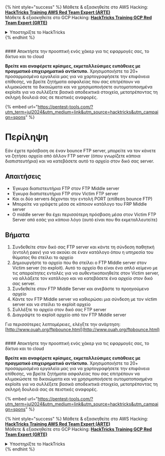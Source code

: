 {% hint style="success" %}
Μάθετε & εξασκηθείτε στο AWS Hacking:<img src="/.gitbook/assets/arte.png" alt="" data-size="line">[**HackTricks Training AWS Red Team Expert (ARTE)**](https://training.hacktricks.xyz/courses/arte)<img src="/.gitbook/assets/arte.png" alt="" data-size="line">\
Μάθετε & εξασκηθείτε στο GCP Hacking: <img src="/.gitbook/assets/grte.png" alt="" data-size="line">[**HackTricks Training GCP Red Team Expert (GRTE)**<img src="/.gitbook/assets/grte.png" alt="" data-size="line">](https://training.hacktricks.xyz/courses/grte)

<details>

<summary>Υποστηρίξτε το HackTricks</summary>

* Ελέγξτε τα [**σχέδια συνδρομής**](https://github.com/sponsors/carlospolop)!
* **Εγγραφείτε στην** 💬 [**ομάδα Discord**](https://discord.gg/hRep4RUj7f) ή στην [**ομάδα telegram**](https://t.me/peass) ή **ακολουθήστε** μας στο **Twitter** 🐦 [**@hacktricks\_live**](https://twitter.com/hacktricks\_live)**.**
* **Μοιραστείτε κόλπα hacking υποβάλλοντας PRs στα** [**HackTricks**](https://github.com/carlospolop/hacktricks) και [**HackTricks Cloud**](https://github.com/carlospolop/hacktricks-cloud) github repos.

</details>
{% endhint %}

<figure><img src="/.gitbook/assets/pentest-tools.svg" alt=""><figcaption></figcaption></figure>

#### Αποκτήστε την προοπτική ενός χάκερ για τις εφαρμογές σας, το δίκτυο και το cloud

**Βρείτε και αναφέρετε κρίσιμες, εκμεταλλεύσιμες ευπάθειες με πραγματικό επιχειρηματικό αντίκτυπο.** Χρησιμοποιήστε τα 20+ προσαρμοσμένα εργαλεία μας για να χαρτογραφήσετε την επιφάνεια επίθεσης, να βρείτε ζητήματα ασφαλείας που σας επιτρέπουν να κλιμακώσετε τα δικαιώματα και να χρησιμοποιήσετε αυτοματοποιημένα exploits για να συλλέξετε βασικά αποδεικτικά στοιχεία, μετατρέποντας τη σκληρή δουλειά σας σε πειστικές αναφορές.

{% embed url="https://pentest-tools.com/?utm_term=jul2024&utm_medium=link&utm_source=hacktricks&utm_campaign=spons" %}


# Περίληψη

Εάν έχετε πρόσβαση σε έναν bounce FTP server, μπορείτε να τον κάνετε να ζητήσει αρχεία από άλλον FTP server \(όπου γνωρίζετε κάποια διαπιστευτήρια\) και να κατεβάσετε αυτό το αρχείο στον δικό σας server.

## Απαιτήσεις

- Έγκυρα διαπιστευτήρια FTP στον FTP Middle server
- Έγκυρα διαπιστευτήρια FTP στον Victim FTP server
- Και οι δύο servers δέχονται την εντολή PORT \(επίθεση bounce FTP\)
- Μπορείτε να γράψετε μέσα σε κάποιον κατάλογο του FRP Middle server
- Ο middle server θα έχει περισσότερη πρόσβαση μέσα στον Victim FTP Server από εσάς για κάποιο λόγο \(αυτό είναι που θα εκμεταλλευτείτε\)

## Βήματα

1. Συνδεθείτε στον δικό σας FTP server και κάντε τη σύνδεση παθητική \(εντολή pasv\) για να ακούει σε έναν κατάλογο όπου η υπηρεσία του θύματος θα στείλει το αρχείο
2. Δημιουργήστε το αρχείο που θα στείλει ο FTP Middle server στον Victim server \(το exploit\). Αυτό το αρχείο θα είναι ένα απλό κείμενο με τις απαραίτητες εντολές για να αυθεντικοποιηθείτε στον Victim server, να αλλάξετε τον κατάλογο και να κατεβάσετε ένα αρχείο στον δικό σας server.
3. Συνδεθείτε στον FTP Middle Server και ανεβάστε το προηγούμενο αρχείο
4. Κάντε τον FTP Middle server να καθιερώσει μια σύνδεση με τον victim server και να στείλει το exploit αρχείο
5. Συλλέξτε το αρχείο στον δικό σας FTP server
6. Διαγράψτε το exploit αρχείο από τον FTP Middle server

Για περισσότερες λεπτομέρειες, ελέγξτε την ανάρτηση: [http://www.ouah.org/ftpbounce.html](http://www.ouah.org/ftpbounce.html)


<figure><img src="/.gitbook/assets/pentest-tools.svg" alt=""><figcaption></figcaption></figure>

#### Αποκτήστε την προοπτική ενός χάκερ για τις εφαρμογές σας, το δίκτυο και το cloud

**Βρείτε και αναφέρετε κρίσιμες, εκμεταλλεύσιμες ευπάθειες με πραγματικό επιχειρηματικό αντίκτυπο.** Χρησιμοποιήστε τα 20+ προσαρμοσμένα εργαλεία μας για να χαρτογραφήσετε την επιφάνεια επίθεσης, να βρείτε ζητήματα ασφαλείας που σας επιτρέπουν να κλιμακώσετε τα δικαιώματα και να χρησιμοποιήσετε αυτοματοποιημένα exploits για να συλλέξετε βασικά αποδεικτικά στοιχεία, μετατρέποντας τη σκληρή δουλειά σας σε πειστικές αναφορές.

{% embed url="https://pentest-tools.com/?utm_term=jul2024&utm_medium=link&utm_source=hacktricks&utm_campaign=spons" %}

{% hint style="success" %}
Μάθετε & εξασκηθείτε στο AWS Hacking:<img src="/.gitbook/assets/arte.png" alt="" data-size="line">[**HackTricks Training AWS Red Team Expert (ARTE)**](https://training.hacktricks.xyz/courses/arte)<img src="/.gitbook/assets/arte.png" alt="" data-size="line">\
Μάθετε & εξασκηθείτε στο GCP Hacking: <img src="/.gitbook/assets/grte.png" alt="" data-size="line">[**HackTricks Training GCP Red Team Expert (GRTE)**<img src="/.gitbook/assets/grte.png" alt="" data-size="line">](https://training.hacktricks.xyz/courses/grte)

<details>

<summary>Υποστηρίξτε το HackTricks</summary>

* Ελέγξτε τα [**σχέδια συνδρομής**](https://github.com/sponsors/carlospolop)!
* **Εγγραφείτε στην** 💬 [**ομάδα Discord**](https://discord.gg/hRep4RUj7f) ή στην [**ομάδα telegram**](https://t.me/peass) ή **ακολουθήστε** μας στο **Twitter** 🐦 [**@hacktricks\_live**](https://twitter.com/hacktricks\_live)**.**
* **Μοιραστείτε κόλπα hacking υποβάλλοντας PRs στα** [**HackTricks**](https://github.com/carlospolop/hacktricks) και [**HackTricks Cloud**](https://github.com/carlospolop/hacktricks-cloud) github repos.

</details>
{% endhint %}
